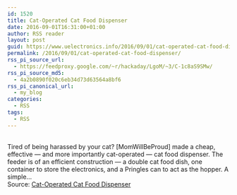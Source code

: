 ```yaml
---
id: 1520
title: Cat-Operated Cat Food Dispenser
date: 2016-09-01T16:31:00+01:00
author: RSS reader
layout: post
guid: https://www.uelectronics.info/2016/09/01/cat-operated-cat-food-dispenser/
permalink: /2016/09/01/cat-operated-cat-food-dispenser/
rss_pi_source_url:
  - https://feedproxy.google.com/~r/hackaday/LgoM/~3/C-1c8aS9SMw/
rss_pi_source_md5:
  - 4a2b0890f020c6eb34d73d63564a8bf6
rss_pi_canonical_url:
  - my_blog
categories:
  - RSS
tags:
  - RSS
---
```

&#013;  
Tired of being harassed by your cat? [MomWillBeProud] made a cheap, effective — and more importantly cat-operated — cat food dispenser. The feeder is of an efficient construction — a double cat food dish, one container to store the electronics, and a Pringles can to act as the hopper. A simple…&#013;  
Source: <a href="https://feedproxy.google.com/~r/hackaday/LgoM/~3/C-1c8aS9SMw/" target="_blank">Cat-Operated Cat Food Dispenser</a>